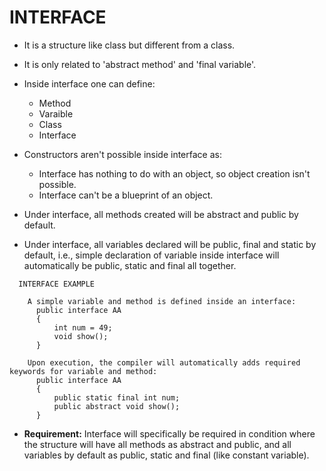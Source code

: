 # INTERFACE

+ It is a structure like class but different from a class.
+ It is only related to 'abstract method' and 'final variable'.

+ Inside interface one can define:
  + Method
  + Varaible
  + Class
  + Interface

+ Constructors aren't possible inside interface as:
  + Interface has nothing to do with an object, so object creation isn't possible.
  + Interface can't be a blueprint of an object.

+ Under interface, all methods created will be abstract and public by default.
+ Under interface, all variables declared will be public, final and static by default, i.e., simple declaration of variable inside interface will automatically be public, static and final all together.

```
  INTERFACE EXAMPLE

    A simple variable and method is defined inside an interface:
      public interface AA
      {
          int num = 49;
          void show();
      }

    Upon execution, the compiler will automatically adds required keywords for variable and method:
      public interface AA
      {
          public static final int num;
          public abstract void show();
      }
```

+ **Requirement:** Interface will specifically be required in condition where the structure will have all methods as abstract and public, and all variables by default as public, static and final (like constant variable).